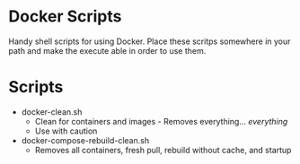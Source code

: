 # Docker Scripts
Handy shell scripts for using Docker. Place these scritps somewhere in your path and make the execute able in order to use them.

# Scripts
* docker-clean.sh
  * Clean for containers and images - Removes everything... *everything*
  * Use with caution
* docker-compose-rebuild-clean.sh
  * Removes all containers, fresh pull, rebuild without cache, and startup

